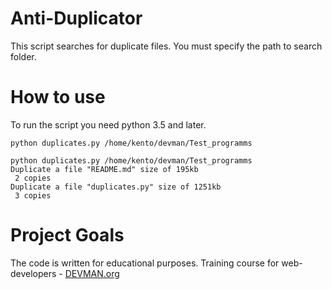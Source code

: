 # Anti-Duplicator

This script searches for duplicate files. You must specify the path to search folder.

# How to use

To run the script you need python 3.5 and later.
```
python duplicates.py /home/kento/devman/Test_programms
```

```
python duplicates.py /home/kento/devman/Test_programms
Duplicate a file "README.md" size of 195kb
 2 сopies
Duplicate a file "duplicates.py" size of 1251kb
 3 сopies
```

# Project Goals

The code is written for educational purposes. Training course for web-developers - [DEVMAN.org](https://devman.org)
